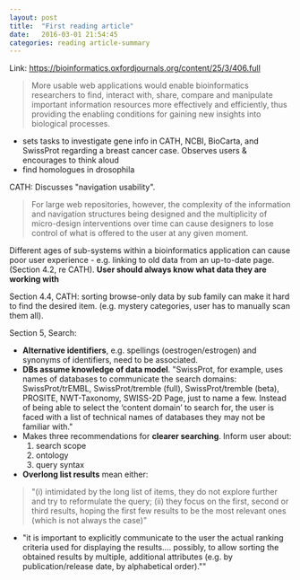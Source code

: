 ```yaml
---
layout: post
title:  "First reading article"
date:   2016-03-01 21:54:45
categories: reading article-summary
---
```


Link: <https://bioinformatics.oxfordjournals.org/content/25/3/406.full>

>More usable web applications would enable bioinformatics researchers to find, interact with, share, compare and manipulate important information resources more effectively and efficiently, thus providing the enabling conditions for gaining new insights into biological processes.

- sets tasks to investigate gene info in CATH, NCBI, BioCarta, and SwissProt regarding a breast cancer case. Observes users & encourages to think aloud
- find homologues in drosophila

CATH: Discusses "navigation usability".

>For large web repositories, however, the complexity of the information and navigation structures being designed and the multiplicity of micro-design interventions over time can cause designers to lose control of what is offered to the user at any given moment.

Different ages of sub-systems within a bioinformatics application can cause poor user experience - e.g. linking to old data from an up-to-date page. (Section 4.2, re CATH). **User should always know what data they are working with**

Section 4.4, CATH: sorting browse-only data by sub family can make it hard to find the desired item. (e.g. mystery categories, user has to manually scan them all).

Section 5, Search:

- **Alternative identifiers**, e.g. spellings (oestrogen/estrogen) and synonyms of identifiers, need to be associated.
- **DBs assume knowledge of data model**. "SwissProt, for example, uses names of databases to communicate the search domains: SwissProt/trEMBL, SwissProt/tremble (full), SwissProt/tremble (beta), PROSITE, NWT-Taxonomy, SWISS-2D Page, just to name a few. Instead of being able to select the ‘content domain’ to search for, the user is faced with a list of technical names of databases they may not be familiar with."
- Makes three recommendations for **clearer searching**. Inform user about:
    1. search scope
    2. ontology
    3. query syntax
- **Overlong list results** mean either:

>"(i) intimidated by the long list of items, they do not explore further and try to reformulate the query; (ii) they focus on the first, second or third results, hoping the first few results to be the most relevant ones (which is not always the case)"  

- "it is important to explicitly communicate to the user the actual ranking criteria used for displaying the results.... possibly, to allow sorting the obtained results by multiple, additional attributes (e.g. by publication/release date, by alphabetical order).""
